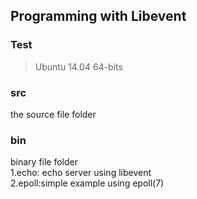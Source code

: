 ## Programming with Libevent

### Test
>Ubuntu 14.04 64-bits

### src 
the source file folder


### bin
binary file folder<br>
1.echo: echo server using libevent<br>
2.epoll:simple example using epoll(7)<br>


